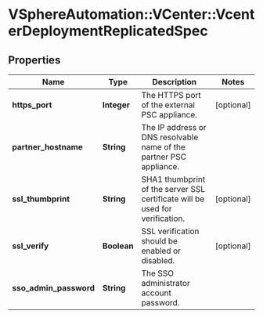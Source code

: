# VSphereAutomation::VCenter::VcenterDeploymentReplicatedSpec

## Properties
Name | Type | Description | Notes
------------ | ------------- | ------------- | -------------
**https_port** | **Integer** | The HTTPS port of the external PSC appliance. | [optional] 
**partner_hostname** | **String** | The IP address or DNS resolvable name of the partner PSC appliance. | 
**ssl_thumbprint** | **String** | SHA1 thumbprint of the server SSL certificate will be used for verification. | [optional] 
**ssl_verify** | **Boolean** | SSL verification should be enabled or disabled. | [optional] 
**sso_admin_password** | **String** | The SSO administrator account password. | 


